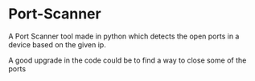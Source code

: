 # Port-Scanner
A Port Scanner tool made in python which detects the open ports in a device based on the given ip.


A good upgrade in the code could be to find a way to close some of the ports
